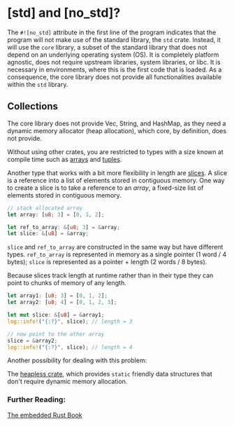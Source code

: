 # [std] and [no_std]?

The `#![no_std]` attribute in the first line of the program indicates that the program will not make use of the standard library, the `std` crate. Instead, it will use the `core` library, a subset of the standard library that does not depend on an underlying operating system (OS). It is completely platform agnostic, does not require upstream libraries, system libraries, or libc. It is necessary in environments, where this is the first code that is loaded. As a consequence, the core library does not provide all functionalities available within the `std` library. 

## Collections

The core library does not provide Vec, String, and HashMap, as they need a dynamic memory allocator (heap allocation), which core, by definition, does not provide. 

Without using other crates, you are restricted to types with a size known at compile time such as [arrays](https://doc.rust-lang.org/book/ch03-02-data-types.html#the-array-type) and [tuples](https://doc.rust-lang.org/book/ch03-02-data-types.html#the-tuple-type). 

Another type that works with a bit more flexibility in length are [slices](https://doc.rust-lang.org/book/ch04-03-slices.html#the-slice-type). A slice is a reference into a list of elements stored in contiguous memory. One way to create a slice is to take a reference to an *array*, a fixed-size list of elements stored in contiguous memory.

``` rust
// stack allocated array
let array: [u8; 3] = [0, 1, 2];

let ref_to_array: &[u8; 3] = &array;
let slice: &[u8] = &array;
```

`slice` and `ref_to_array` are constructed in the same way but have different types. `ref_to_array` is represented in memory as a single pointer (1 word / 4 bytes); `slice` is represented as a pointer + length (2 words / 8 bytes).

Because slices track length at runtime rather than in their type they can point to chunks of memory of any length.

``` rust
let array1: [u8; 3] = [0, 1, 2];
let array2: [u8; 4] = [0, 1, 2, 3];

let mut slice: &[u8] = &array1;
log::info!("{:?}", slice); // length = 3

// now point to the other array
slice = &array2;
log::info!("{:?}", slice); // length = 4
```

Another possibility for dealing with this problem:

The [heapless crate](https://docs.rs/heapless/0.5.6/heapless/), which provides `static` friendly data structures that don't require dynamic memory allocation.


### Further Reading:

[The embedded Rust Book](https://docs.rust-embedded.org/book/collections/)


